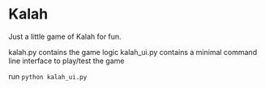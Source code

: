 # Kalah

Just a little game of Kalah for fun.

kalah.py contains the game logic
kalah_ui.py contains a minimal command line interface to play/test the game

run `python kalah_ui.py`